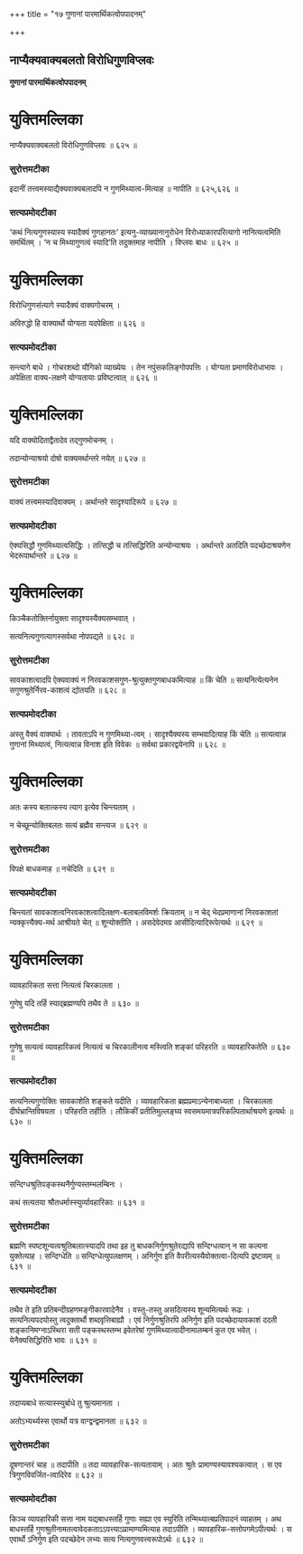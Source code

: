 +++
title = "१७ गुणानां पारमार्थिकत्वोपपादनम्"

+++


## नाप्यैक्यवाक्यबलतो विरोधिगुणविप्लवः

**गुणानां पारमार्थिकत्वोपपादनम्**

# **युक्तिमल्लिका**

नाप्यैक्यवाक्यबलतो विरोधिगुणविप्लवः ॥ ६२५ ॥

### **सुरोत्तमटीका**

इदानीं तत्त्वमस्याद्यैक्यवाक्यबलादपि न गुणमिथ्यात्व-मित्याह ॥ नापीति ॥ ६२५,६२६ ॥

### **सत्यप्रमोदटीका**

‘कथं नित्यगुणस्यास्य स्यादैक्यं गुणहानतः’ इत्यनु-व्याख्यानानुरोधेन विरोध्याकारपरित्यागो नानित्यत्वमिति समर्थितम् । ‘न च मिथ्यागुणत्वं स्यादि’ति तदुक्तमाह नापीति । विप्लवः बाधः ॥ ६२५ ॥

# **युक्तिमल्लिका**

विरोधिगुणसंत्यागे स्यादैक्यं वाक्यगोचरम् ।

अविरुद्धो हि वाक्यार्थो योग्यता यदपेक्षिता ॥ ६२६ ॥

### **सत्यप्रमोदटीका**

सन्त्यागे बाधे । गोचरशब्दो यौगिको व्याख्येयः । तेन नपुंसकलिङ्गोपपत्तिः । योग्यता प्रमाणविरोधाभावः । अपेक्षिता वाक्य-लक्षणे योग्यतायाः प्रविष्टत्वात् ॥ ६२६ ॥

# **युक्तिमल्लिका**

यदि वाक्योदिताद्वैतादेव तद्गुणमोचनम् ।

तदान्योन्याश्रयो दोषो वाक्यमर्थान्तरे नयेत् ॥ ६२७ ॥

### **सुरोत्तमटीका**

वाक्यं तत्त्वमस्यादिवाक्यम् । अर्थान्तरे सादृश्यादिरूपे ॥ ६२७ ॥

### **सत्यप्रमोदटीका**

ऐक्यसिद्धौ गुणमिथ्यात्वसिद्धिः । तत्सिद्धौ च तत्सिद्धिरिति अन्योन्याश्रयः । अर्थान्तरे अतदिति पदच्छेदाश्रयणेन भेदरूपार्थान्तरे ॥ ६२७ ॥

# **युक्तिमल्लिका**

किञ्चैकतोक्तिर्नायुक्ता सादृश्यस्यैक्यसम्भवात् ।

सत्यनित्यगुणत्यागस्सर्वथा नोपपद्यते ॥ ६२८ ॥

### **सुरोत्तमटीका**

सावकाशत्वादपि ऐक्यवाक्यं न निरवकाशसगुण-श्रुत्युक्तगुणबाधकमित्याह ॥ किं चेति ॥ सत्यनित्येत्यनेन सगुणश्रुतेर्निरव-काशत्वं द्योतयति ॥ ६२८ ॥

### **सत्यप्रमोदटीका**

अस्तु वैक्यं वाक्यार्थः । तावताऽपि न गुणमिथ्या-त्वम् । सादृश्यैक्यस्य सम्भवादित्याह किं चेति ॥ सत्यत्वान्न गुणानां मिथ्यात्वं, नित्यत्वान्न विनाश इति विवेकः ॥ सर्वथा प्रकारद्वयेनापि ॥ ६२८ ॥

# **युक्तिमल्लिका**

अतः कस्य बलात्कस्य त्याग इत्येव चिन्त्यताम् ।

न चेच्छून्योक्तिबलतः सत्यं ब्रह्मैव सन्त्यज ॥ ६२९ ॥

### **सुरोत्तमटीका**

विपक्षे बाधकमाह ॥ नचेदिति ॥ ६२९ ॥

### **सत्यप्रमोदटीका**

चिन्त्यतां सावकाशत्वनिरवकाशत्वादिलक्षण-बलाबलविमर्शः क्रियताम् ॥ न चेद् भेदप्रमाणानां निरवकाशतां न्यक्कृत्त्यैक्य-मर्थ आश्रीयते चेत् ॥ शून्योक्तीति । असदेवेदमग्र आसीदित्यादिरूपेत्यर्थः ॥ ६२९ ॥

# **युक्तिमल्लिका**

व्यावहारिकता सत्ता नित्यत्वं चिरकालता ।

गुणेषु यदि तर्हि स्याद्ब्रह्मण्यपि तथैव ते ॥ ६३० ॥

### **सुरोत्तमटीका**

गुणेषु सत्यत्वं व्यावहारिकत्वं नित्यत्वं च चिरकालीनत्व मस्त्विति शङ्कां परिहरति ॥ व्यावहारिकतेति ॥ ६३० ॥

### **सत्यप्रमोदटीका**

सत्यनित्यगुणोक्तिः सावकाशेति शङ्कते यदीति । व्यावहारिकता ब्रह्मप्रमाऽन्येनाबाध्यता । चिरकालता दीर्घभ्रान्तिविषयता । परिहरति तर्हीति । लौकिकीं प्रतीतिमुल्लङ्घ्य स्वसमयमात्रपरिकल्पितार्थाश्रयणे इत्यर्थः ॥ ६३० ॥

# **युक्तिमल्लिका**

सन्दिग्धश्रुतिपङ्कस्थनैर्गुण्यस्तम्भलम्बिनः ।

कथं सत्यतया श्रौतधर्मास्स्युर्व्यावहारिकाः ॥ ६३१ ॥

### **सुरोत्तमटीका**

ब्रह्मणि स्पष्टशून्यत्वश्रुतिबलात्स्यादपि तथा इह तु बाधकनिर्गुणश्रुतेरद्यापि सन्दिग्धत्वान् न सा कल्पना युक्तेत्याह । सन्दिग्धेति ॥ सन्दिग्धेत्युपलक्षणम् । अनिर्गुण इति वैपरीत्यस्यैवोक्तत्वा-दित्यपि द्रष्टव्यम् ॥ ६३१ ॥

### **सत्यप्रमोदटीका**

तथैव ते इति प्रतिबन्दीग्रहणमङ्गीकारवादेनैव । वस्तु-तस्तु असदित्यस्य शून्यमित्यर्थः रूढः । सत्यनित्यपदयोस्तु त्वदुक्तार्थौ शब्दवृत्तिबाह्यौ । एवं निर्गुणश्रुतिरपि अनिर्गुण इति पदच्छेदायावकाशं ददती शङ्कानिमग्नाऽस्थिरा सती पङ्कस्थस्तम्भ इवेतरेषां गुणमिथ्यात्वादीनामालम्बनं कुत एव भवेत् । येनैक्यसिद्धिरिति भावः ॥ ६३१ ॥

# **युक्तिमल्लिका**

तदाप्यबाधे सत्यास्स्युर्बाधे तु श्रुत्यमानता ।

अतोऽभ्यर्थ्यस्स एवार्थो यत्र वाग्द्वन्द्वमानता ॥ ६३२ ॥

### **सुरोत्तमटीका**

दूषणान्तरं चाह ॥ तदापीति ॥ तदा व्यावहारिक-सत्यतायाम् । अतः श्रुतेः प्रामाण्यस्यावश्यकत्वात् । स एव त्रिगुणविवर्जित-त्वादिरेव ॥ ६३२ ॥

### **सत्यप्रमोदटीका**

किञ्च व्यावहारिकी सत्ता नाम यद्यबाधस्तर्हि गुणाः सह्या एव स्युरिति तन्मिथ्यात्बप्रतिपादनं व्याहतम् । अथ बाधस्तर्हि गुणश्रुतीनामतत्वावेदकताऽऽपत्त्याऽप्रामाण्यमित्याह तदाऽपीति । व्यावहारिक-सत्तोपगमेऽपीत्यर्थः । स एवार्थो ऽनिर्गुण इति पदच्छेदेन लभ्यः सत्य नित्यगुणवत्त्वरूपोऽर्थः ॥ ६३२ ॥

